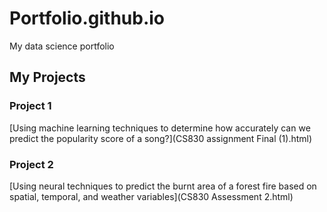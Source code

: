 # Portfolio.github.io
My data science portfolio

## My Projects

### Project 1
[Using machine learning techniques to determine how accurately can we predict the popularity score of a song?](CS830 assignment Final (1).html)

### Project 2
[Using neural techniques to predict the burnt area of a forest fire based on spatial, temporal, and weather variables](CS830 Assessment 2.html)
